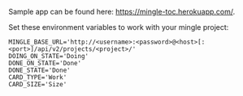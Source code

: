 Sample app can be found here: https://mingle-toc.herokuapp.com/.

Set these environment variables to work with your mingle project:

```
MINGLE_BASE_URL='http://<username>:<password>@<host>[:<port>]/api/v2/projects/<project>/'
DOING_ON_STATE='Doing'
DONE_ON_STATE='Done'
DONE_STATE='Done'
CARD_TYPE='Work'
CARD_SIZE='Size'
```

